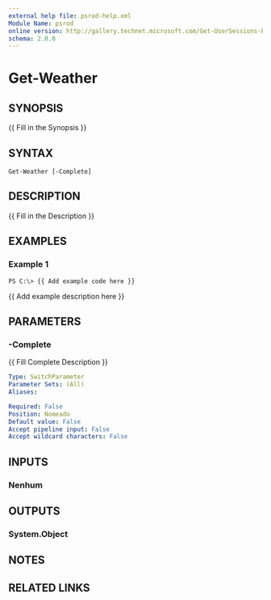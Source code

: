 ```yaml
---
external help file: psrod-help.xml
Module Name: psrod
online version: http://gallery.technet.microsoft.com/Get-UserSessions-Parse-b4c97837
schema: 2.0.0
---
```


# Get-Weather

## SYNOPSIS
{{ Fill in the Synopsis }}

## SYNTAX

```
Get-Weather [-Complete]
```

## DESCRIPTION
{{ Fill in the Description }}

## EXAMPLES

### Example 1
```
PS C:\> {{ Add example code here }}
```

{{ Add example description here }}

## PARAMETERS

### -Complete
{{ Fill Complete Description }}

```yaml
Type: SwitchParameter
Parameter Sets: (All)
Aliases:

Required: False
Position: Nomeado
Default value: False
Accept pipeline input: False
Accept wildcard characters: False
```

## INPUTS

### Nenhum
## OUTPUTS

### System.Object
## NOTES

## RELATED LINKS
